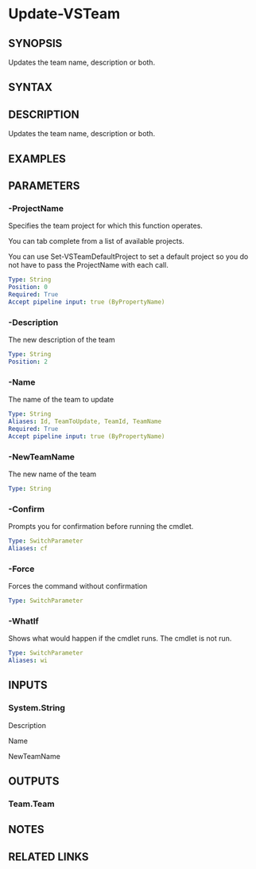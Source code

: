


# Update-VSTeam

## SYNOPSIS

Updates the team name, description or both.

## SYNTAX

## DESCRIPTION

Updates the team name, description or both.

## EXAMPLES

## PARAMETERS

### -ProjectName

Specifies the team project for which this function operates.

You can tab complete from a list of available projects.

You can use Set-VSTeamDefaultProject to set a default project so
you do not have to pass the ProjectName with each call.

```yaml
Type: String
Position: 0
Required: True
Accept pipeline input: true (ByPropertyName)
```

### -Description

The new description of the team

```yaml
Type: String
Position: 2
```

### -Name

The name of the team to update

```yaml
Type: String
Aliases: Id, TeamToUpdate, TeamId, TeamName
Required: True
Accept pipeline input: true (ByPropertyName)
```

### -NewTeamName

The new name of the team

```yaml
Type: String
```

### -Confirm

Prompts you for confirmation before running the cmdlet.

```yaml
Type: SwitchParameter
Aliases: cf
```

### -Force

Forces the command without confirmation

```yaml
Type: SwitchParameter
```

### -WhatIf

Shows what would happen if the cmdlet runs.
The cmdlet is not run.

```yaml
Type: SwitchParameter
Aliases: wi
```

## INPUTS

### System.String

Description

Name

NewTeamName

## OUTPUTS

### Team.Team

## NOTES

## RELATED LINKS

